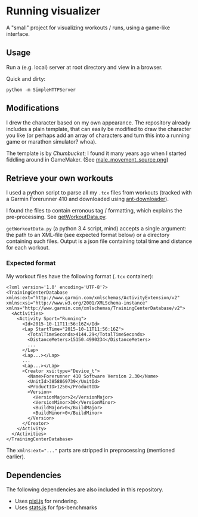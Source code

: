 # Running visualizer
A "small" project for visualizing workouts / runs, using a game-like interface.

## Usage
Run a (e.g. local) server at root directory and view in a browser.

Quick and dirty:
```
python -m SimpleHTTPServer
```

## Modifications
I drew the character based on my own appearance. The repository already
includes a plain template, that can easily be modified to draw the character
you like (or perhaps add an array of characters and turn this into a running
game or marathon simulator? whoa).

The template is by *Chumbucket*; I found it many years ago when I started
fiddling around in GameMaker.
(See [male_movement_source.png](assets/male_movement_source.png))

## Retrieve your own workouts
I used a python script to parse all my `.tcx` files from workouts
(tracked with a Garmin Forerunner 410 and downloaded using
[ant-downloader](https://github.com/braiden/python-ant-downloader)).

I found the files to contain erronous tag / formatting, which explains the
pre-processing. See [getWorkoutData.py](getWorkoutData.py).

`getWorkoutData.py` (a python 3.4 script, mind) accepts a single argument:
the path to an XML-file (see expected format below) or a directory containing
such files. Output is a json file containing total time and distance for each
workout.

### Expected format
My workout files have the following format (`.tcx` container):
```
<?xml version='1.0' encoding='UTF-8'?>
<TrainingCenterDatabase xmlns:ext="http://www.garmin.com/xmlschemas/ActivityExtension/v2" xmlns:xsi="http://www.w3.org/2001/XMLSchema-instance" xmlns="http://www.garmin.com/xmlschemas/TrainingCenterDatabase/v2">
  <Activities>
    <Activity Sport="Running">
      <Id>2015-10-11T11:56:16Z</Id>
      <Lap StartTime="2015-10-11T11:56:16Z">
        <TotalTimeSeconds>4144.29</TotalTimeSeconds>
        <DistanceMeters>15150.4990234</DistanceMeters>
        ...
      </Lap>
      <Lap...></Lap>
      ...
      <Lap...></Lap>
      <Creator xsi:type="Device_t">
        <Name>Forerunner 410 Software Version 2.30</Name>
        <UnitId>3858869739</UnitId>
        <ProductID>1250</ProductID>
        <Version>
          <VersionMajor>2</VersionMajor>
          <VersionMinor>30</VersionMinor>
          <BuildMajor>0</BuildMajor>
          <BuildMinor>0</BuildMinor>
        </Version>
      </Creator>
    </Activity>
  </Activities>
</TrainingCenterDatabase>
```
The `xmlns:ext="..."` parts are stripped in preprocessing (mentioned earlier).

## Dependencies
The following dependencies are also included in this repository.

 * Uses [pixi.js](https://github.com/pixijs/pixi.js) for rendering.
 * Uses [stats.js](http://github.com/mrdoob/stats.js) for fps-benchmarks
